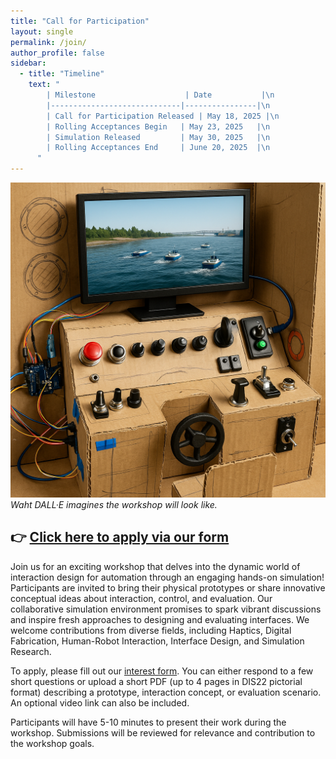 ```yaml
---
title: "Call for Participation"
layout: single
permalink: /join/
author_profile: false
sidebar:
  - title: "Timeline"
    text: "
        | Milestone                    | Date           |\n
        |-----------------------------|----------------|\n
        | Call for Participation Released | May 18, 2025 |\n
        | Rolling Acceptances Begin   | May 23, 2025   |\n
        | Simulation Released         | May 30, 2025   |\n
        | Rolling Acceptances End     | June 20, 2025  |\n
      "
---
```



![AI-generated interface concept](../assets/images/generatedInterface2.png)
*Waht DALL·E imagines the workshop will look like.*


## 👉 [Click here to apply via our form](https://docs.google.com/forms/d/e/1FAIpQLSfBshh-94YoQmFnASepgmsYfz5d4ntSBTZH7LuVcR4dz_7foQ/viewform?usp=header)


Join us for an exciting workshop that delves into the dynamic world of interaction design for automation through an engaging hands-on simulation! Participants are invited to bring their physical prototypes or share innovative conceptual ideas about interaction, control, and evaluation. Our collaborative simulation environment promises to spark vibrant discussions and inspire fresh approaches to designing and evaluating interfaces. We welcome contributions from diverse fields, including Haptics, Digital Fabrication, Human-Robot Interaction, Interface Design, and Simulation Research.


To apply, please fill out our [interest form](https://docs.google.com/forms/d/e/1FAIpQLSfBshh-94YoQmFnASepgmsYfz5d4ntSBTZH7LuVcR4dz_7foQ/viewform?usp=header). You can either respond to a few short questions or upload a short PDF (up to 4 pages in DIS22 pictorial format) describing a prototype, interaction concept, or evaluation scenario. An optional video link can also be included.


Participants will have 5-10 minutes to present their work during the workshop. Submissions will be reviewed for relevance and contribution to the workshop goals.
